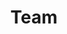 ---
templateKey: team
path: /team
title: Team
teamMembers:
  - title: Irene Pfenninger
    position: 'Schulleitung, Begleitung im Schulalltag'
    experience: >-
      Sozialpädagogin (HF Agogis), langjährige Berufserfahrung mit Kindern und
      Jugendlichen mit herausforderndem Verhalten
    image: /img/irene-e1448835722886.jpg
    children:
      - name: Navin
        year: '2012'
    order: 0

  - title: Karin Escher
    position: 'Schulleitung, Begleitung im Schulalltag'
    experience: ' Spielgruppenleiterin Zertifikat SSLV, Drogistin HF mit mehrjähriger Erfahrung im praxisnahen Unterrichten von Berufsschülern (überbetriebliche Kurse Drogisten)'
    image: /img/karin.jpg
    children:
      - name: Jael
        year: '2012'
      - name: Louis
        year: '2015'
    order: 0

  - title: Martina Kunz Guggenbühl
    position: 'Schulleitung, Lernbegleiterin im Schulalltag'
    experience: >-
      Primarlehrerin, Tanz- und Bewegungspädagogin, Lern- und
      Entwicklungsbegleiterin, rituelle Singgruppenleiterin, Weiterbildung in
      integrativer Prozessbegleitung IBP, Elternbildung in integrativer Erziehung,
      mehrjährige Erfahrung als Primarlehrerin und als Lehrperson für Integrative
      Förderung (IF) und Deutsch als Zweitsprache (DaZ). Praktikum Montessori -
      Kindergarten. Entwicklung und Durchführung von Gesundheits-und
      Bewegungsprojekten in Zusammenarbeit mit Samowar Meilen, Kursleiterin
      Eltern-Kind Tanzen & Singen / Kindertanzen.
    image: /img/martina-1024x575.jpg
    children:
      - name: Jara
        year: '2006'
      - name: Kerim
        year: '2008'
    order: '98'

  - title: Michael Guggenbühl
    position: >-
      Schulleitung, Lernbegleiter im Schulalltag, Technik, Infrastruktur und
      Umgebungspflege
    image: /img/michael-2.jpg
    experience: >-
      Mehrjährige Berufserfahrung als Primarlehrer auf der Unter-und
      Mittelstufe, Elektroniker, Tontechniker, Betriebsleiter, Weiterbildung:
      Elternbildung in integrativer Erziehung
    children:
      - name: Jara
        year: '2006'
      - name: Kerim
        year: '2008'
    order: '99'
---